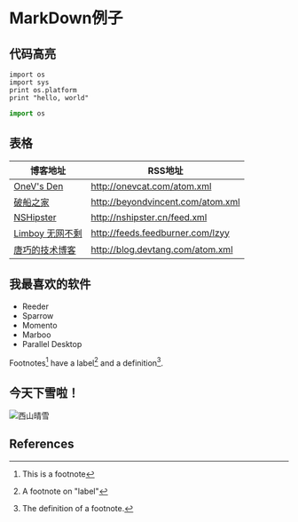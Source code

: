 # MarkDown例子

## 代码高亮

    import os
    import sys
    print os.platform
    print "hello, world"

```python
import os
```

## 表格

博客地址 | RSS地址
----- | -----
[OneV's Den](http://onevcat.com) | <http://onevcat.com/atom.xml>
[破船之家](http://beyondvincent.com) | <http://beyondvincent.com/atom.xml>
[NSHipster](http://nshipster.cn) | <http://nshipster.cn/feed.xml>
[Limboy 无网不剩](http://blog.leezhong.com/) | <http://feeds.feedburner.com/lzyy>
[唐巧的技术博客](http://blog.devtang.com) | <http://blog.devtang.com/atom.xml>

## 我最喜欢的软件

* Reeder
* Sparrow
* Momento
* Marboo
* Parallel Desktop

Footnotes[^1] have a label[^label] and a definition[^!DEF].

## 今天下雪啦！

![西山晴雪](./../snow.jpg)

## References
[^1]: This is a footnote
[^label]: A footnote on "label"
[^!DEF]: The definition of a footnote.
